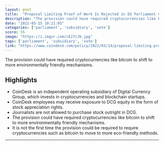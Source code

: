 ```yaml
---
layout: post
title:  "Proposal Limiting Proof-of-Work Is Rejected in EU Parliament Committee Vote: Sources"
description: "The provision could have required cryptocurrencies like bitcoin to shift to more environmentally friendly mechanisms."
date: "2022-03-15 10:21:05"
categories: ['parliament', 'subsidiary', 'vote']
score: 55
image: "https://i.imgur.com/cE27cJk.jpg"
tags: ['parliament', 'subsidiary', 'vote']
link: "https://www.coindesk.com/policy/2022/03/14/proposal-limiting-proof-of-work-is-rejected-in-eu-parliament-committee-vote-sources/"
---
```


The provision could have required cryptocurrencies like bitcoin to shift to more environmentally friendly mechanisms.

## Highlights

- CoinDesk is an independent operating subsidiary of Digital Currency Group, which invests in cryptocurrencies and blockchain startups.
- CoinDesk employees may receive exposure to DCG equity in the form of stock appreciation rights.
- Journalists are not allowed to purchase stock outright in DCG.
- The provision could have required cryptocurrencies like bitcoin to shift to more environmentally friendly mechanisms.
- It is not the first time the provision could be required to require cryptocurrencies such as bitcoin to move to more eco-friendly methods.

---
